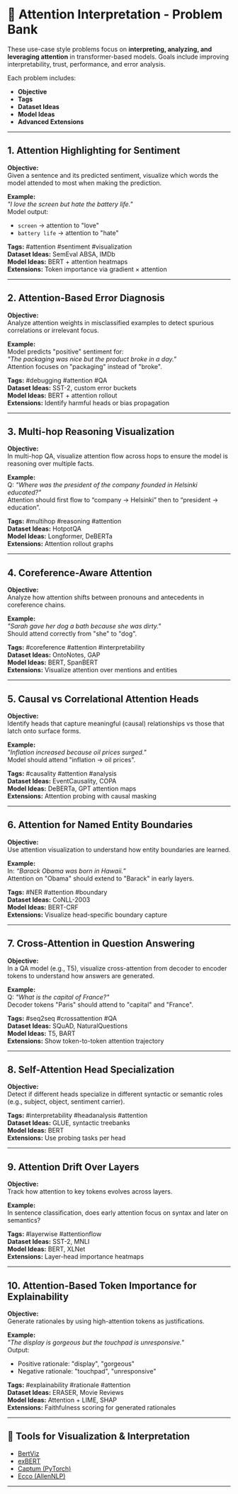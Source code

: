 # 🎯 Attention Interpretation - Problem Bank

These use-case style problems focus on **interpreting, analyzing, and leveraging attention** in transformer-based models. Goals include improving interpretability, trust, performance, and error analysis.

Each problem includes:
- **Objective**
- **Tags**
- **Dataset Ideas**
- **Model Ideas**
- **Advanced Extensions**

---

## 1. Attention Highlighting for Sentiment
**Objective:**  
Given a sentence and its predicted sentiment, visualize which words the model attended to most when making the prediction.

**Example:**  
*"I love the screen but hate the battery life."*  
Model output:  
- `screen` → attention to "love"  
- `battery life` → attention to "hate"

**Tags:** #attention #sentiment #visualization  
**Dataset Ideas:** SemEval ABSA, IMDb  
**Model Ideas:** BERT + attention heatmaps  
**Extensions:** Token importance via gradient × attention

---

## 2. Attention-Based Error Diagnosis
**Objective:**  
Analyze attention weights in misclassified examples to detect spurious correlations or irrelevant focus.

**Example:**  
Model predicts "positive" sentiment for:  
*"The packaging was nice but the product broke in a day."*  
Attention focuses on "packaging" instead of "broke".

**Tags:** #debugging #attention #QA  
**Dataset Ideas:** SST-2, custom error buckets  
**Model Ideas:** BERT + attention rollout  
**Extensions:** Identify harmful heads or bias propagation

---

## 3. Multi-hop Reasoning Visualization
**Objective:**  
In multi-hop QA, visualize attention flow across hops to ensure the model is reasoning over multiple facts.

**Example:**  
Q: *"Where was the president of the company founded in Helsinki educated?"*  
Attention should first flow to “company → Helsinki” then to “president → education”.

**Tags:** #multihop #reasoning #attention  
**Dataset Ideas:** HotpotQA  
**Model Ideas:** Longformer, DeBERTa  
**Extensions:** Attention rollout graphs

---

## 4. Coreference-Aware Attention
**Objective:**  
Analyze how attention shifts between pronouns and antecedents in coreference chains.

**Example:**  
*"Sarah gave her dog a bath because she was dirty."*  
Should attend correctly from "she" to "dog".

**Tags:** #coreference #attention #interpretability  
**Dataset Ideas:** OntoNotes, GAP  
**Model Ideas:** BERT, SpanBERT  
**Extensions:** Visualize attention over mentions and entities

---

## 5. Causal vs Correlational Attention Heads
**Objective:**  
Identify heads that capture meaningful (causal) relationships vs those that latch onto surface forms.

**Example:**  
*"Inflation increased because oil prices surged."*  
Model should attend "inflation → oil prices".

**Tags:** #causality #attention #analysis  
**Dataset Ideas:** EventCausality, COPA  
**Model Ideas:** DeBERTa, GPT attention maps  
**Extensions:** Attention probing with causal masking

---

## 6. Attention for Named Entity Boundaries
**Objective:**  
Use attention visualization to understand how entity boundaries are learned.

**Example:**  
In: *“Barack Obama was born in Hawaii.”*  
Attention on "Obama" should extend to "Barack" in early layers.

**Tags:** #NER #attention #boundary  
**Dataset Ideas:** CoNLL-2003  
**Model Ideas:** BERT-CRF  
**Extensions:** Visualize head-specific boundary capture

---

## 7. Cross-Attention in Question Answering
**Objective:**  
In a QA model (e.g., T5), visualize cross-attention from decoder to encoder tokens to understand how answers are generated.

**Example:**  
Q: *"What is the capital of France?"*  
Decoder tokens "Paris" should attend to "capital" and "France".

**Tags:** #seq2seq #crossattention #QA  
**Dataset Ideas:** SQuAD, NaturalQuestions  
**Model Ideas:** T5, BART  
**Extensions:** Show token-to-token attention trajectory

---

## 8. Self-Attention Head Specialization
**Objective:**  
Detect if different heads specialize in different syntactic or semantic roles (e.g., subject, object, sentiment carrier).

**Tags:** #interpretability #headanalysis #attention  
**Dataset Ideas:** GLUE, syntactic treebanks  
**Model Ideas:** BERT  
**Extensions:** Use probing tasks per head

---

## 9. Attention Drift Over Layers
**Objective:**  
Track how attention to key tokens evolves across layers.

**Example:**  
In sentence classification, does early attention focus on syntax and later on semantics?

**Tags:** #layerwise #attentionflow  
**Dataset Ideas:** SST-2, MNLI  
**Model Ideas:** BERT, XLNet  
**Extensions:** Layer-head importance heatmaps

---

## 10. Attention-Based Token Importance for Explainability
**Objective:**  
Generate rationales by using high-attention tokens as justifications.

**Example:**  
*"The display is gorgeous but the touchpad is unresponsive."*  
Output:
- Positive rationale: "display", "gorgeous"
- Negative rationale: "touchpad", "unresponsive"

**Tags:** #explainability #rationale #attention  
**Dataset Ideas:** ERASER, Movie Reviews  
**Model Ideas:** Attention + LIME, SHAP  
**Extensions:** Faithfulness scoring for generated rationales

---

## 🔬 Tools for Visualization & Interpretation

- [BertViz](https://github.com/jessevig/bertviz)
- [exBERT](https://exbert.net/)
- [Captum (PyTorch)](https://captum.ai/)
- [Ecco (AllenNLP)](https://github.com/allenai/ecco)

---
